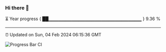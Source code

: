 ### Hi there 👋

⏳ Year progress { ██▁▁▁▁▁▁▁▁▁▁▁▁▁▁▁▁▁▁▁▁▁▁▁▁▁▁▁▁ } 9.36 %

---

⏰ Updated on Sun, 04 Feb 2024 06:15:36 GMT

![Progress Bar CI](https://github.com/liununu/liununu/workflows/Progress%20Bar%20CI/badge.svg)
